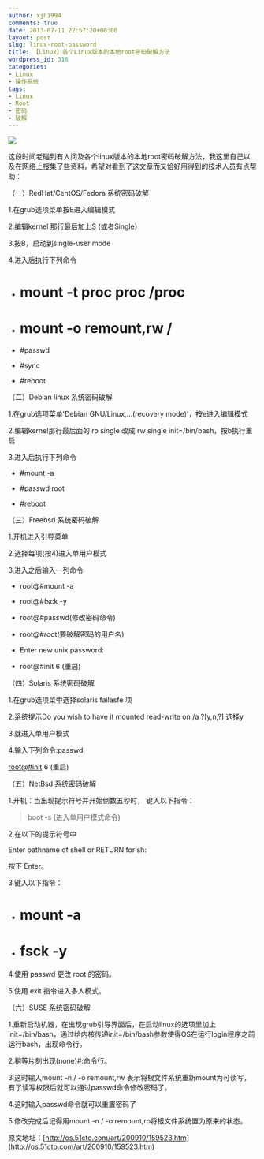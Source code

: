 ```yaml
---
author: xjh1994
comments: true
date: 2013-07-11 22:57:20+00:00
layout: post
slug: linux-root-password
title: 【Linux】各个Linux版本的本地root密码破解方法
wordpress_id: 316
categories:
- Linux
- 操作系统
tags:
- Linux
- Root
- 密码
- 破解
---
```


![](http://photocdn.sohu.com/20120105/Img331254178.jpg)

这段时间老碰到有人问及各个linux版本的本地root密码破解方法，我这里自己以及在网络上搜集了些资料，希望对看到了这文章而又恰好用得到的技术人员有点帮助：

（一）RedHat/CentOS/Fedora 系统密码破解

1.在grub选项菜单按E进入编辑模式

2.编辑kernel 那行最后加上S (或者Single）

3.按B，启动到single-user mode

4.进入后执行下列命令



	
  * # mount -t proc proc /proc

	
  * # mount -o remount,rw /

	
  * #passwd

	
  * #sync

	
  * #reboot


（二）Debian linux 系统密码破解

1.在grub选项菜单'Debian GNU/Linux,...(recovery mode)'，按e进入编辑模式

2.编辑kernel那行最后面的 ro single 改成 rw single init=/bin/bash，按b执行重启

3.进入后执行下列命令

	
  * #mount -a

	
  * #passwd root

	
  * #reboot


（三）Freebsd 系统密码破解

1.开机进入引导菜单

2.选择每项(按4)进入单用户模式

3.进入之后输入一列命令

	
  * root@#mount -a

	
  * root@#fsck -y

	
  * root@#passwd(修改密码命令)

	
  * root@#root(要破解密码的用户名)

	
  * Enter new unix password:

	
  * root@#init 6 (重启)


（四）Solaris 系统密码破解

1.在grub选项菜中选择solaris failasfe 项

2.系统提示Do you wish to have it mounted read-write on /a ?[y,n,?] 选择y

3.就进入单用户模式

4.输入下列命令:passwd

[root@#init](mailto:root@#init) 6 (重启)

（五）NetBsd 系统密码破解

1.开机：当出现提示符号并开始倒数五秒时， 键入以下指令：

> boot -s (进入单用户模式命令)

2.在以下的提示符号中

Enter pathname of shell or RETURN for sh:

按下 Enter。

3.键入以下指令：



	
  * # mount -a

	
  * # fsck -y


4.使用 passwd 更改 root 的密码。

5.使用 exit 指令进入多人模式。

（六）SUSE 系统密码破解

1.重新启动机器，在出现grub引导界面后，在启动linux的选项里加上init=/bin/bash，通过给内核传递init=/bin/bash参数使得OS在运行login程序之前运行bash，出现命令行。

2.稍等片刻出现(none)#:命令行。

3.这时输入mount -n / -o remount,rw 表示将根文件系统重新mount为可读写，有了读写权限后就可以通过passwd命令修改密码了。

4.这时输入passwd命令就可以重置密码了

5.修改完成后记得用mount -n / -o remount,ro将根文件系统置为原来的状态。

原文地址：[http://os.51cto.com/art/200910/159523.htm](http://os.51cto.com/art/200910/159523.htm)

